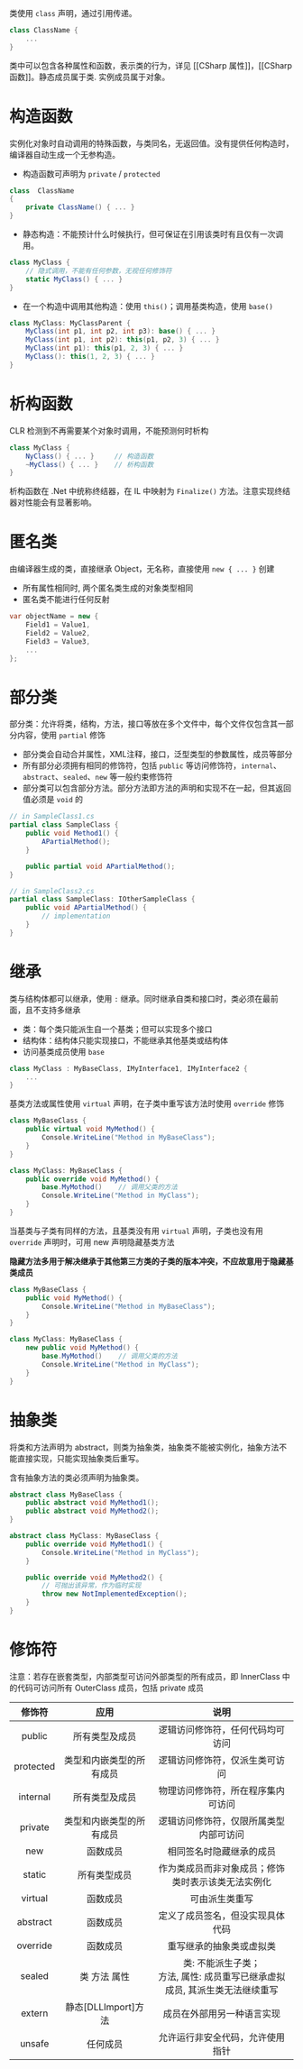 类使用 `class` 声明，通过引用传递。

```csharp
class ClassName {
    ...
}
```

类中可以包含各种属性和函数，表示类的行为，详见 [[CSharp 属性]]，[[CSharp 函数]]。静态成员属于类. 实例成员属于对象。
# 构造函数

实例化对象时自动调用的特殊函数，与类同名，无返回值。没有提供任何构造时，编译器自动生成一个无参构造。

- 构造函数可声明为 `private` / `protected`

```csharp
class  ClassName 
{
    private ClassName() { ... }
}
```

- 静态构造：不能预计什么时候执行，但可保证在引用该类时有且仅有一次调用。
   
```csharp
class MyClass {
    // 隐式调用，不能有任何参数，无视任何修饰符
    static MyClass() { ... }
}
```

- 在一个构造中调用其他构造：使用 `this()`；调用基类构造，使用 `base()`
   
```csharp
class MyClass: MyClassParent {
    MyClass(int p1, int p2, int p3): base() { ... }
    MyClass(int p1, int p2): this(p1, p2, 3) { ... }
    MyClass(int p1): this(p1, 2, 3) { ... }
    MyClass(): this(1, 2, 3) { ... }
}
```
# 析构函数

CLR 检测到不再需要某个对象时调用，不能预测何时析构

```csharp
class MyClass {
    NyClass() { ... }     // 构造函数
    ~MyClass() { ... }    // 析构函数
}
```

析构函数在 .Net 中统称终结器，在 IL 中映射为 `Finalize()` 方法。注意实现终结器对性能会有显著影响。
# 匿名类

由编译器生成的类，直接继承 Object，无名称，直接使用 `new { ... }` 创建 
- 所有属性相同时, 两个匿名类生成的对象类型相同
- 匿名类不能进行任何反射

```csharp
var objectName = new {
    Field1 = Value1,
    Field2 = Value2,
    Field3 = Value3,
    ...
};
```
# 部分类

部分类：允许将类，结构，方法，接口等放在多个文件中，每个文件仅包含其一部分内容，使用 `partial` 修饰

- 部分类会自动合并属性，XML注释，接口，泛型类型的参数属性，成员等部分
- 所有部分必须拥有相同的修饰符，包括 `public` 等访问修饰符，`internal`、`abstract`、`sealed`、`new` 等一般约束修饰符
- 部分类可以包含部分方法。部分方法即方法的声明和实现不在一起，但其返回值必须是 `void` 的

```csharp
// in SampleClass1.cs
partial class SampleClass {
    public void Method1() {
        APartialMethod();
    }

    public partial void APartialMethod();
}

// in SampleClass2.cs
partial class SampleClass: IOtherSampleClass {
    public void APartialMethod() {
        // implementation
    }
}
```
# 继承

类与结构体都可以继承，使用 `:` 继承。同时继承自类和接口时，类必须在最前面，且不支持多继承
- 类：每个类只能派生自一个基类；但可以实现多个接口
- 结构体：结构体只能实现接口，不能继承其他基类或结构体
- 访问基类成员使用 `base`

```csharp
class MyClass : MyBaseClass, IMyInterface1, IMyInterface2 {
    ...
}
```

基类方法或属性使用 `virtual` 声明，在子类中重写该方法时使用 `override` 修饰

```csharp
class MyBaseClass {
    public virtual void MyMethod() {
        Console.WriteLine("Method in MyBaseClass");
    }
}

class MyClass: MyBaseClass {
    public override void MyMethod() {
        base.MyMothod()    // 调用父类的方法
        Console.WriteLine("Method in MyClass");
    }
}
```

当基类与子类有同样的方法，且基类没有用 `virtual` 声明，子类也没有用 `override` 声明时，可用 new 声明隐藏基类方法

**隐藏方法多用于解决继承于其他第三方类的子类的版本冲突，不应故意用于隐藏基类成员**

```csharp
class MyBaseClass {
    public void MyMethod() {
        Console.WriteLine("Method in MyBaseClass");
    }
}

class MyClass: MyBaseClass {
    new public void MyMethod() {
        base.MyMothod()    // 调用父类的方法
        Console.WriteLine("Method in MyClass");
    }
}
```
# 抽象类

将类和方法声明为 abstract，则类为抽象类，抽象类不能被实例化，抽象方法不能直接实现，只能实现抽象类后重写。

含有抽象方法的类必须声明为抽象类。

```csharp
abstract class MyBaseClass {
    public abstract void MyMethod1();
    public abstract void MyMethod2();
}

abstract class MyClass: MyBaseClass {
    public override void MyMethod1() {
        Console.WriteLine("Method in MyClass");
    }

    public override void MyMethod2() {
        // 可抛出该异常，作为临时实现
        throw new NotImplementedException();
    }
}
```
# 修饰符

注意：若存在嵌套类型，内部类型可访问外部类型的所有成员，即 InnerClass 中的代码可访问所有 OuterClass 成员，包括 private 成员

|  修饰符   |           应用           |                                       说明                                       |
|:---------:|:------------------------:|:--------------------------------------------------------------------------------:|
|  public   |      所有类型及成员      |                         逻辑访问修饰符，任何代码均可访问                         |
| protected | 类型和内嵌类型的所有成员 |                          逻辑访问修饰符，仅派生类可访问                          |
| internal  |      所有类型及成员      |                        物理访问修饰符，所在程序集内可访问                        |
|  private  | 类型和内嵌类型的所有成员 |                      逻辑访问修饰符，仅限所属类型内部可访问                      |
|    new    |         函数成员         |                             相同签名时隐藏继承的成员                             |
|  static   |       所有类型成员       |                作为类成员而非对象成员；修饰类时表示该类无法实例化                |
|  virtual  |         函数成员         |                                  可由派生类重写                                  |
| abstract  |         函数成员         |                         定义了成员签名，但没实现具体代码                         |
| override  |         函数成员         |                             重写继承的抽象类或虚拟类                             |
|  sealed   |       类 方法 属性       | 类: 不能派生子类；<br />方法, 属性: 成员重写已继承虚拟成员, 其派生类无法继续重写 |
|  extern   |   静态[DLLImport]方法    |                            成员在外部用另一种语言实现                            |
|  unsafe   |         任何成员         |                         允许运行非安全代码，允许使用指针                         |
